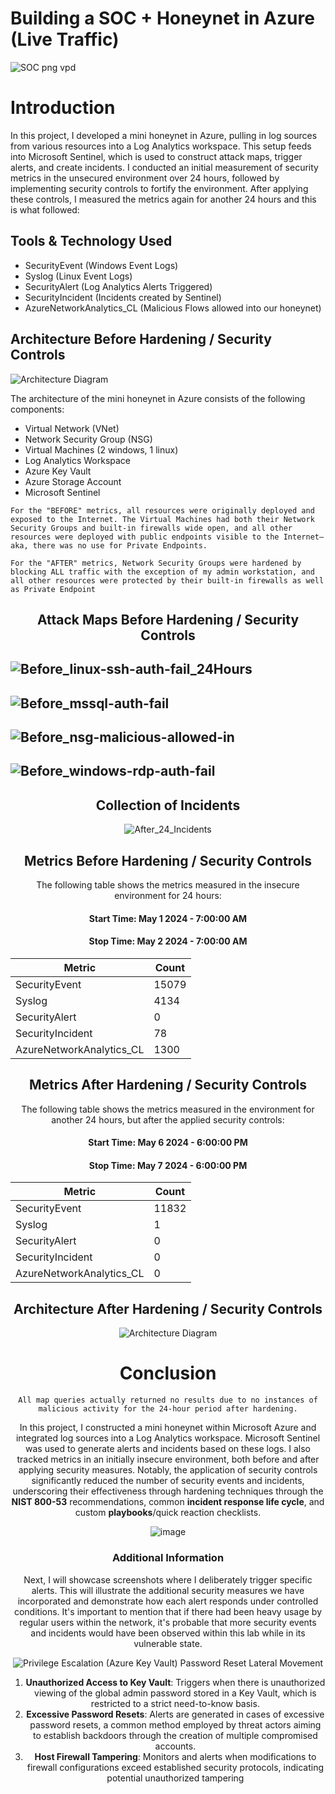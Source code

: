 # Building a SOC + Honeynet in Azure (Live Traffic)
![SOC png vpd](https://github.com/Matthew-Rimbert/Azure-HoneyNet/assets/169205418/4c7215d9-c0f8-4f06-b649-00ec2a661739)

# Introduction

In this project, I developed a mini honeynet in Azure, pulling in log sources from various resources into a Log Analytics workspace. This setup feeds into Microsoft Sentinel, which is used to construct attack maps, trigger alerts, and create incidents. I conducted an initial measurement of security metrics in the unsecured environment over 24 hours, followed by implementing security controls to fortify the environment. After applying these controls, I measured the metrics again for another 24 hours and this is what followed:
## Tools & Technology Used
- SecurityEvent (Windows Event Logs)
- Syslog (Linux Event Logs)
- SecurityAlert (Log Analytics Alerts Triggered)
- SecurityIncident (Incidents created by Sentinel)
- AzureNetworkAnalytics_CL (Malicious Flows allowed into our honeynet)

## Architecture Before Hardening / Security Controls
![Architecture Diagram](https://i.imgur.com/aBDwnKb.jpg)

The architecture of the mini honeynet in Azure consists of the following components:

- Virtual Network (VNet)
- Network Security Group (NSG)
- Virtual Machines (2 windows, 1 linux)
- Log Analytics Workspace
- Azure Key Vault
- Azure Storage Account
- Microsoft Sentinel

``` For the "BEFORE" metrics, all resources were originally deployed and exposed to the Internet. The Virtual Machines had both their Network Security Groups and built-in firewalls wide open, and all other resources were deployed with public endpoints visible to the Internet—aka, there was no use for Private Endpoints. ```

``` For the "AFTER" metrics, Network Security Groups were hardened by blocking ALL traffic with the exception of my admin workstation, and all other resources were protected by their built-in firewalls as well as Private Endpoint ```
<div align="center">

## Attack Maps Before Hardening / Security Controls

</div>

![Before_linux-ssh-auth-fail_24Hours](https://github.com/Matthew-Rimbert/Azure-HoneyNet/assets/169205418/a9f78599-fd30-4198-abb1-b896b3503424)<br>
---
![Before_mssql-auth-fail](https://github.com/Matthew-Rimbert/Azure-HoneyNet/assets/169205418/ab68b5a2-b56e-47d4-b780-c7e9ec04d422)<br>
---
![Before_nsg-malicious-allowed-in](https://github.com/Matthew-Rimbert/Azure-HoneyNet/assets/169205418/fc1c11fd-b0b5-4045-a897-e1f4e740576b)<br>
---
![Before_windows-rdp-auth-fail](https://github.com/Matthew-Rimbert/Azure-HoneyNet/assets/169205418/8827c7d9-f0c6-4681-84e4-4643a530597a)<br>
---
<div align="center">

## Collection of Incidents

<div/>

![After_24_Incidents](https://github.com/Matthew-Rimbert/Azure-HoneyNet/assets/169205418/88c3e290-cd67-4be2-b956-6b194a540de4)<br>

## Metrics Before Hardening / Security Controls

The following table shows the metrics measured in the insecure environment for 24 hours:
<div align="center">
  
#### Start Time: May 1 2024 - 7:00:00 AM 
#### Stop Time: May 2 2024 - 7:00:00 AM
| Metric                   | Count
| ------------------------ | -----
| SecurityEvent            | 15079
| Syslog                   | 4134
| SecurityAlert            | 0
| SecurityIncident         | 78
| AzureNetworkAnalytics_CL | 1300

</div>

## Metrics After Hardening / Security Controls

The following table shows the metrics measured in the environment for another 24 hours, but after the applied security controls:
<div align="center">
  
#### Start Time: May 6 2024 - 6:00:00 PM 
#### Stop Time:	May 7 2024 - 6:00:00 PM
| Metric                   | Count |
| ------------------------ | ----- |
| SecurityEvent            | 11832 |
| Syslog                   | 1     |
| SecurityAlert            | 0     |
| SecurityIncident         | 0     |
| AzureNetworkAnalytics_CL | 0     |

</div>

## Architecture After Hardening / Security Controls
![Architecture Diagram](https://i.imgur.com/YQNa9Pp.jpg)
# Conclusion
```All map queries actually returned no results due to no instances of malicious activity for the 24-hour period after hardening.```

In this project, I constructed a mini honeynet within Microsoft Azure and integrated log sources into a Log Analytics workspace. Microsoft Sentinel was used to generate alerts and incidents based on these logs. I also tracked metrics in an initially insecure environment, both before and after applying security measures. Notably, the application of security controls significantly reduced the number of security events and incidents, underscoring their effectiveness through hardening techniques through the <strong>NIST 800-53</strong> recommendations, common <strong>incident response life cycle</strong>, and custom <strong>playbooks</strong>/quick reaction checklists.

![image](https://github.com/Matthew-Rimbert/Azure-HoneyNet/assets/169205418/147ebe0e-9cb5-48fe-bac6-60a00b4a4a75)

### Additional Information
Next, I will showcase screenshots where I deliberately trigger specific alerts. This will illustrate the additional security measures we have incorporated and demonstrate how each alert responds under controlled conditions.
It's important to mention that if there had been heavy usage by regular users within the network, it's probable that more security events and incidents would have been observed within this lab while in its vulnerable state.

![Privilege Escalation (Azure Key Vault)   Password Reset   Lateral Movement](https://github.com/Matthew-Rimbert/Azure-HoneyNet/assets/169205418/f13645ec-d74d-4a39-addd-c5c62655f708)

1. <strong>Unauthorized Access to Key Vault</strong>: Triggers when there is unauthorized viewing of the global admin password stored in a Key Vault, which is restricted to a strict need-to-know basis.<br>
2. <strong>Excessive Password Resets</strong>: Alerts are generated in cases of excessive password resets, a common method employed by threat actors aiming to establish backdoors through the creation of multiple compromised accounts.<br>
3. <strong>Host Firewall Tampering</strong>: Monitors and alerts when modifications to firewall configurations exceed established security protocols, indicating potential unauthorized tampering
